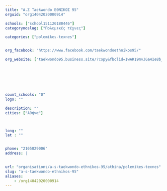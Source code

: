 ```yaml
---
title: "Α.Σ Taekwondo ΕΘΝΙΚΟΣ 95"
orguid: "org14042020000914"

schools: ["school151120180446"]
categorynoslug: ["Πολεμικές τέχνες"]

categories: ["polemikes-texnes"]


org_facebook: "https://www.facebook.com/taekwondoethnikos95/"

org_website: ["taekwondo95.business.site/?copy&fbclid=IwAR19mvJGa4Ie8b_sRkTcXoYidXzhMFIlmCuKtOKmXnaT8aI3URhJM4WmBrk"]







count_schools: "0"
logo: ""

description: ""
cities: ["Αθήνα"]



long: ""
lat : ""


phone: "2105029006"
address: |
    

url: "organisations/a-s-taekwondo-ethnikos-95/athina/polemikes-texnes"
slug: "a-s-taekwondo-ethnikos-95"
aliases:
    - /org14042020000914
---
```



